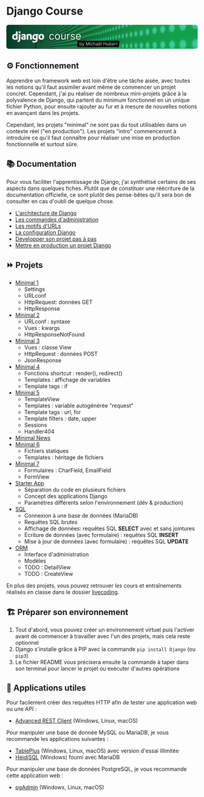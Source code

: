 # Django Course

![Logo](logo.png)

## ⚙️ Fonctionnement

Apprendre un framework web est loin d'être une tâche aisée, avec toutes les notions qu'il faut assimiler avant même de commencer un projet concret. Cependant, j'ai pu réaliser de nombreux mini-projets grâce à la polyvalence de Django, qui partent du minimum fonctionnel en un unique fichier Python, pour ensuite rajouter au fur et à mesure de nouvelles notions en avançant dans les projets.

Cependant, les projets "minimal" ne sont pas du tout utilisables dans un contexte réel ("en production"). Les projets "intro" commenceront à introduire ce qu'il faut connaître pour réaliser une mise en production fonctionnelle et surtout sûre. 

## 📚 Documentation

Pour vous faciliter l'apprentissage de Django, j'ai synthétisé certains de ses aspects dans quelques fiches. Plutôt que de constituer une réécriture de la documentation officielle, ce sont plutôt des pense-bêtes qu'il sera bon de consulter en cas d'oubli de quelque chose.

* [L'architecture de Django](docs/architecture.md)
* [Les commandes d'administration](docs/commands.md)
* [Les motifs d'URLs](docs/urls.md)
* [La configuration Django](docs/settings.md)
* [Développer son projet pas à pas](docs/process.md)
* [Mettre en production un projet Django](docs/production.md)

## ⏩ Projets

* [Minimal 1](projects/minimal1/)
  * Settings
  * URLconf
  * HttpRequest: données GET
  * HttpResponse
* [Minimal 2](projects/minimal2/)
  * URLconf : syntaxe
  * Vues : kwargs
  * HttpResponseNotFound
* [Minimal 3](projects/minimal3/)
  * Vues : classe View
  * HttpRequest : données POST
  * JsonResponse
* [Minimal 4](projects/minimal4/)
  * Fonctions shortcut : render(), redirect()
  * Templates : affichage de variables
  * Template tags : if
* [Minimal 5](projects/minimal5/)
  * TemplateView
  * Templates : variable autogénérée "request"
  * Template tags : url, for
  * Template filters : date, upper
  * Sessions
  * Handler404
* [Minimal News](projects/minimalnews/)
* [Minimal 6](projects/minimal6/)
  * Fichiers statiques
  * Templates : héritage de fichiers
* [Minimal 7](projects/minimal7/)
  * Formulaires : CharField, EmailField
  * FormView
* [Starter App](projects/starterapp/)
  * Séparation du code en plusieurs fichiers
  * Concept des applications Django
  * Paramètres différents selon l'environnement (dév & production)
* [SQL](projects/sql/)
  * Connexion à une base de données (MariaDB)
  * Requêtes SQL brutes
  * Affichage de données: requêtes SQL **SELECT** avec et sans jointures
  * Écriture de données (avec formulaire) : requêtes SQL **INSERT**
  * Mise à jour de données (avec formulaire) : requêtes SQL **UPDATE**
* [ORM](projects/orm/)
  * Interface d'administration
  * Modèles
  * TODO : DetailView
  * TODO : CreateView

En plus des projets, vous pouvez retrouver les cours et entraînements réalisés en classe dans le dossier [livecoding](livecoding/).

## 🏗️ Préparer son environnement

1. Tout d'abord, vous pouvez créer un environnement virtuel puis l'activer avant de commencer à travailler avec l'un des projets, mais cela reste optionnel
2. Django s'installe grâce à PIP avec la commande `pip install Django` (ou `pip3`)
3. Le fichier README vous précisera ensuite la commande à taper dans son terminal pour lancer le projet ou exécuter d'autres opérations

## 🧰 Applications utiles

Pour facilement créer des requêtes HTTP afin de tester une application web ou une API :

* [Advanced REST Client](https://install.advancedrestclient.com/install) (Windows, Linux, macOS)

Pour manipuler une base de donnée MySQL ou MariaDB, je vous recommande les applications suivantes :

* [TablePlus](https://tableplus.com/) (Windows, Linux, macOS) avec version d'essai illimitée
* [HeidiSQL](https://www.heidisql.com/) (Windows) fourni avec MariaDB

Pour manipuler une base de données PostgreSQL, je vous recommande cette application web :

* [pgAdmin](https://www.pgadmin.org/) (Windows, Linux, macOS)
